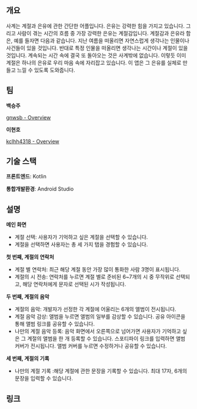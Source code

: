 <h2 id="-">개요</h2>
<p>사계는 계절과 은유에 관한 간단한 어플입니다.
은유는 강력한 힘을 가지고 있습니다.
그리고 사람이 겪는 시간의 흐름 중 가장 강력한 은유는 계절감입니다.
계절감과 은유라 함은, 예를 들자면 다음과 같습니다.
지난 여름을 떠올리면 자연스럽게 생각나는 인물이나 사건들이 있을 것입니다.
반대로 특정 인물을 떠올리면 생각나는 시간이나 계절이 있을 것입니다.
계속되는 시간 속에 결국 또 돌아오는 것은 사계밖에 없습니다.
이렇듯 이미 계절은 하나의 은유로 우리 마음 속에 자리잡고 있습니다.
이 앱은 그 은유를 실체로 만들고 느낄 수 있도록 도와줍니다.</p>
<h2 id="-">팀</h2>
<p><strong>백승주</strong> </p>
<p><a href="https://github.com/gnwsb">gnwsb - Overview</a></p>
<p><strong>이현호</strong> </p>
<p><a href="https://github.com/kclhh4318">kclhh4318 - Overview</a></p>
<h2 id="-">기술 스택</h2>
<p><strong>프론트엔드</strong>: Kotlin</p>
<p><strong>통합개발환경</strong>: Android Studio</p>
<h2 id="-">설명</h2>
<p><strong>메인 화면</strong></p>
<ul>
<li>계절 선택: 사용자가 기억하고 싶은 계절을 선택할 수 있습니다.</li>
<li>계절을 선택하면 사용자는 총 세 가지 탭을 경험할 수 있습니다.</li>
</ul>
<p><strong>첫 번째, 계절의 연락처</strong></p>
<ul>
<li>계절 별 연락처: 최근 해당 계절 동안 가장 많이 통화한 사람 3명이 표시됩니다.</li>
<li>계절의 시 전송: 연락처를 누르면 계절 별로 준비된 6~7개의 시 중 무작위로 선택되고, 해당 연락처에게 문자로 선택된 시가 작성됩니다.</li>
</ul>
<p><strong>두 번째, 계절의 음악</strong></p>
<ul>
<li>계절의 음악: 개발자가 선정한 각 계절에 어울리는 6개의 앨범이 전시됩니다.</li>
<li>계절 음악 감상: 앨범을 누르면 앨범의 일부를 감상할 수 있습니다. 공유 아이콘을 통해 앨범 링크를 공유할 수 있습니다.</li>
<li>나만의 계절 음악 등록: 음악 화면에서 오른쪽으로 넘어가면 사용자가 기억하고 싶은 그 계절의 앨범을 한 개 등록할 수 있습니다. 스포티파이 링크를 입력하면 앨범 커버가 전시됩니다. 앨범 커버를 누르면 수정하거나 공유할 수 있습니다.</li>
</ul>
<p><strong>세 번째, 계절의 기록</strong></p>
<ul>
<li>나만의 계절 기록 :해당 계절에 관한 문장을 기록할 수 있습니다. 최대 17자, 6개의 문장을 입력할 수 있습니다.</li>
</ul>
<h2 id="-">링크</h2>
